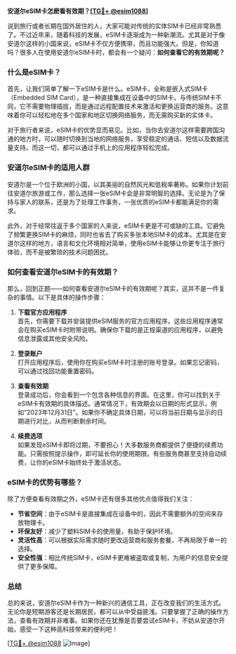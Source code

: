 **安道尔eSIM卡怎麽看有效期？[[TG💪+ @esim1088](https://t.me/s/esim1088)]**

说到旅行或者长期在国外居住的人，大家可能对传统的实体SIM卡已经非常熟悉了。不过近年来，随着科技的发展，eSIM卡逐渐成为一种新潮流。尤其是对于像安道尔这样的小国来说，eSIM卡不仅方便携带，而且功能强大。但是，你知道吗？很多人在使用安道尔eSIM卡时，都会有一个疑问：**如何查看它的有效期呢？**

### 什么是eSIM卡？

首先，让我们简单了解一下eSIM卡是什么。eSIM卡，全称是嵌入式SIM卡（Embedded SIM Card），是一种直接集成在设备中的SIM卡。与传统SIM卡不同，它不需要物理插拔，而是通过远程配置技术来激活和更换运营商的服务。这意味着你可以轻松地在多个国家和地区切换网络服务，而无需购买新的实体卡。

对于旅行者来说，eSIM卡的优势显而易见。比如，当你去安道尔这样需要跨国沟通的地方时，可以随时切换到当地的网络服务，享受稳定的通话、短信以及数据流量支持。而这一切，都可以通过手机上的应用程序轻松完成。

### 安道尔eSIM卡的适用人群

安道尔是一个位于欧洲的小国，以其美丽的自然风光和低税率著称。如果你计划前往安道尔旅游或工作，那么选择一张eSIM卡会是非常明智的选择。无论是为了保持与家人的联系，还是为了处理工作事务，一张优质的eSIM卡都能满足你的需求。

此外，对于经常往返于多个国家的人来说，eSIM卡更是不可或缺的工具。它避免了频繁更换SIM卡的麻烦，同时也省去了购买多张本地SIM卡的成本。尤其是在安道尔这样的地方，语言和文化环境相对简单，使用eSIM卡能够让你更专注于旅行体验，而不是被繁琐的技术问题困扰。

### 如何查看安道尔eSIM卡的有效期？

那么，回到正题——如何查看安道尔eSIM卡的有效期呢？其实，这并不是一件复杂的事情。以下是具体的操作步骤：

1. **下载官方应用程序**  
   首先，你需要下载并安装提供eSIM服务的官方应用程序。这些应用程序通常会在购买eSIM卡时附带说明。确保你下载的是正规渠道的应用程序，以避免信息泄露或其他安全风险。

2. **登录账户**  
   打开应用程序后，使用你在购买eSIM卡时注册的账号登录。如果忘记密码，可以通过找回功能重置密码。

3. **查看有效期**  
   登录成功后，你会看到一个包含各种信息的界面。在这里，你可以找到关于eSIM卡有效期的具体描述。通常情况下，有效期会以日期的形式显示，例如“2023年12月31日”。如果你不确定具体日期，可以将当前日期与显示的日期进行对比，从而判断剩余时间。

4. **续费选项**  
   如果发现eSIM卡即将过期，不要担心！大多数服务商都提供了便捷的续费功能。只需按照提示操作，即可延长你的使用期限。有些服务商甚至支持自动续费，让你的eSIM卡始终处于激活状态。

### eSIM卡的优势有哪些？

除了方便查看有效期之外，eSIM卡还有很多其他优点值得我们关注：

- **节省空间**：由于eSIM卡是直接集成在设备中的，因此不需要额外的空间来存放物理卡。
- **环保友好**：减少了塑料SIM卡的使用量，有助于保护环境。
- **灵活性高**：可以根据实际需求随时更改运营商和服务套餐，不再局限于单一的选择。
- **安全性强**：相比传统SIM卡，eSIM卡更难被盗取或复制，为用户的信息安全提供了更多保障。

### 总结

总的来说，安道尔eSIM卡作为一种新兴的通信工具，正在改变我们的生活方式。无论你是短期游客还是长期居民，都可以从中受益匪浅。只要掌握了正确的操作方法，查看有效期并非难事。如果你还在犹豫是否要尝试eSIM卡，不妨从安道尔开始，感受一下这种高科技带来的便利吧！

[[TG💪+ @esim1088](https://t.me/s/esim1088) ![Image](https://i.postimg.cc/4NQfJmqS/Snipaste-2025-05-13-00-14-12.png)]
